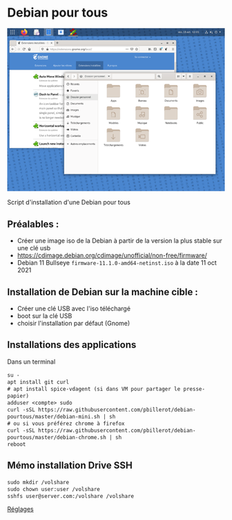 # Debian pour tous

![](debian-pourtous.png)

Script d'installation d'une Debian pour tous

## Préalables :
- Créer une image iso de la Debian à partir de la version la plus stable sur une clé usb
- https://cdimage.debian.org/cdimage/unofficial/non-free/firmware/
- Debian 11 Bullseye ```firmware-11.1.0-amd64-netinst.iso``` à la date 11 oct 2021

## Installation de Debian sur la machine cible :
- Créer une clé USB avec l'iso téléchargé
- boot sur la clé USB
- choisir l'installation par défaut (Gnome)

## Installations des applications
Dans un terminal
```
su -
apt install git curl
# apt install spice-vdagent (si dans VM pour partager le presse-papier)
adduser <compte> sudo
curl -sSL https://raw.githubusercontent.com/pbillerot/debian-pourtous/master/debian-mini.sh | sh
# ou si vous préférez chrome à firefox
curl -sSL https://raw.githubusercontent.com/pbillerot/debian-pourtous/master/debian-chrome.sh | sh
reboot
```
## Mémo installation Drive SSH
```
sudo mkdir /volshare
sudo chown user:user /volshare
sshfs user@server.com:/volshare /volshare
```

[Réglages](personnalisation.md)

